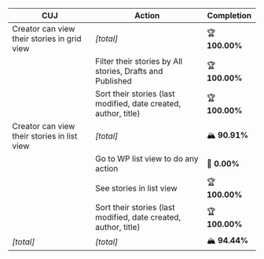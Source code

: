 | **CUJ**                                     | **Action**                                                      | **Completion** |
| ------------------------------------------- | --------------------------------------------------------------- | -------------- |
| Creator can view their stories in grid view | *\[total\]*                                                     | 🏆 **100.00%** |
|                                             | Filter their stories by All stories, Drafts and Published       | 🏆 **100.00%** |
|                                             | Sort their stories (last modified, date created, author, title) | 🏆 **100.00%** |
| Creator can view their stories in list view | *\[total\]*                                                     | 🏔️ **90.91%** |
|                                             | Go to WP list view to do any action                             | 🚨 **0.00%**   |
|                                             | See stories in list view                                        | 🏆 **100.00%** |
|                                             | Sort their stories (last modified, date created, author, title) | 🏆 **100.00%** |
| *\[total\]*                                 | *\[total\]*                                                     | 🏔️ **94.44%** |